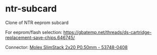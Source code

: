 # ntr-subcard
Clone of NTR eeprom subcard

For eeprom/flash selection: https://gbatemp.net/threads/ds-cartridge-replacement-save-chips.646745/

Connector: [Molex SlimStack 2x20 P0.50mm - 53748-0408](https://www.digikey.com/en/products/detail/molex/0537480408/1059857)
